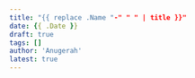 ```yaml
---
title: "{{ replace .Name "-" " " | title }}"
date: {{ .Date }}
draft: true
tags: []
author: 'Anugerah'
latest: true
---
```


